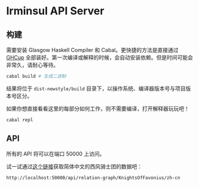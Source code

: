 # Irminsul API Server

## 构建

需要安装 Glasgow Haskell Compiler 和 Cabal。更快捷的方法是直接通过 [GHCup](https://www.haskell.org/ghcup/) 全部装好。第一次编译或解释的时候，会自动安装依赖。但是时间可能会非常久，请耐心等待。

```sh
cabal build # 生成二进制
```

结果将位于 `dist-newstyle/build` 目录下，以操作系统、编译器版本号与项目版本号区分。

如果你想直接看看这里的每部分如何工作，则不需要编译，打开解释器玩玩吧！

```sh
cabal repl
```

## API

所有的 API 将可以在端口 50000 上访问。

试一试通过[这个链接](http://localhost:50000/api/relation-graph/KnightsOfFavonius/zh-cn)获取简体中文的西风骑士团的数据吧：

```
http://localhost:50000/api/relation-graph/KnightsOfFavonius/zh-cn
```
